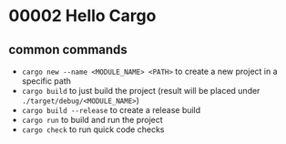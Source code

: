# 00002 Hello Cargo

## common commands

- `cargo new --name <MODULE_NAME> <PATH>` to create a new project in a specific path
- `cargo build` to just build the project (result will be placed under `./target/debug/<MODULE_NAME>`)
- `cargo build --release` to create a release build
- `cargo run` to build and run the project
- `cargo check` to run quick code checks
